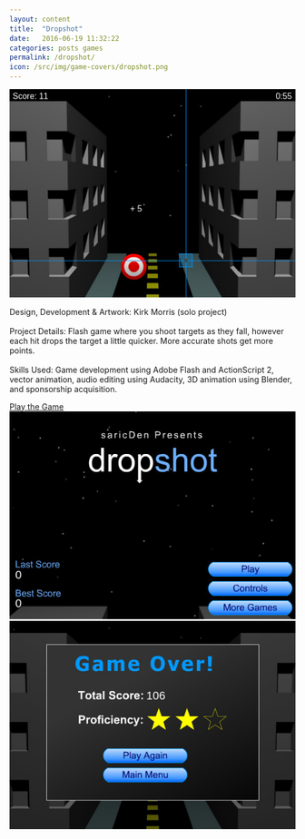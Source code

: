 ```yaml
---
layout: content
title:  "Dropshot"
date:   2016-06-19 11:32:22
categories: posts games
permalink: /dropshot/
icon: /src/img/game-covers/dropshot.png
---
```

<img src="/src/img/game-screens/dropshot-play.jpg" class="blockimg" alt="Dropshot" />
<p>
  <span class="mini-title">Design, Development & Artwork:</span>
  Kirk Morris (solo project)
  <br /><br />
  <span class="mini-title">Project Details:</span>
  Flash game where you shoot targets as they fall, however each hit drops the target a little quicker. More accurate shots get more points.
  <br /><br />
  <span class="mini-title">Skills Used:</span>
  Game development using Adobe Flash and ActionScript 2, vector animation, audio editing using Audacity, 3D animation using Blender, and sponsorship acquisition.
</p>
<div class="centerbtn-lg">
  <a href="play">Play the Game</a>
</div>
<img src="/src/img/game-screens/dropshot.jpg" class="blockimg topmar" alt="Dropshot Title" />
<img src="/src/img/game-screens/dropshot-game-over.jpg" class="blockimg" alt="Starstream Game Over" />